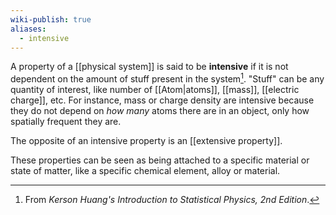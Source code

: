 ```yaml
---
wiki-publish: true
aliases:
  - intensive
---
```

A property of a [[physical system]] is said to be **intensive** if it is not dependent on the amount of stuff present in the system[^1]. "Stuff" can be any quantity of interest, like number of [[Atom|atoms]], [[mass]], [[electric charge]], etc. For instance, mass or charge density are intensive because they do not depend on *how many* atoms there are in an object, only how spatially frequent they are.

The opposite of an intensive property is an [[extensive property]].

These properties can be seen as being attached to a specific material or state of matter, like a specific chemical element, alloy or material.

[^1]: From *Kerson Huang's Introduction to Statistical Physics, 2nd Edition*.